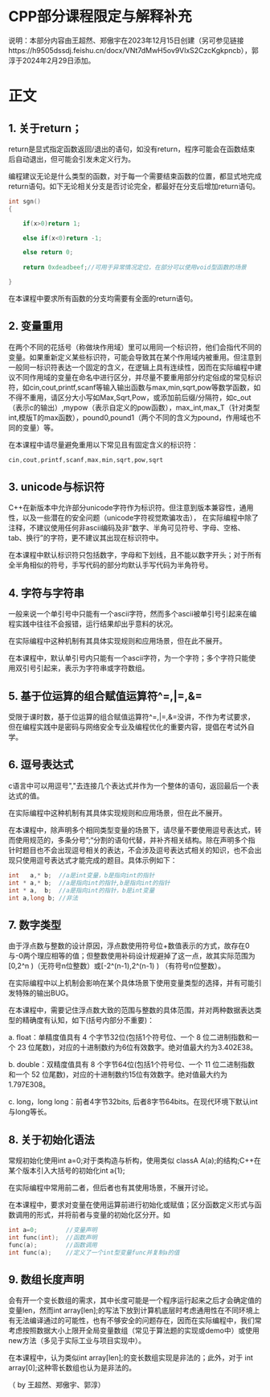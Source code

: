 # CPP部分课程限定与解释补充

说明：本部分内容由王超然、郑傲宇在2023年12月15日创建（另可参见链接https://h9505dssdj.feishu.cn/docx/VNt7dMwH5ov9VlxS2CzcKgkpncb），郭淳于2024年2月29日添加。


# 正文

## 1. 关于return；

return是显式指定函数返回/退出的语句，如没有return，程序可能会在函数结束后自动退出，但可能会引发未定义行为。

编程建议无论是什么类型的函数，对于每一个需要结束函数的位置，都显式地完成return语句。如下无论相关分支是否讨论完全，都最好在分支后增加return语句。


```cpp
int sgn()
{

    if(x>0)return 1;

    else if(x<0)return -1;

    else return 0;
    
    return 0xdeadbeef;//可用于异常情况定位，在部分可以使用void型函数的场景

}
```

在本课程中要求所有函数的分支均需要有全面的return语句。



## 2. 变量重用


在两个不同的花括号（称做块作用域）里可以用同一个标识符，他们会指代不同的变量。如果重新定义某些标识符，可能会导致其在某个作用域内被重用。但注意到一般同一标识符表达一个固定的含义，在逻辑上具有连续性，因而在实际编程中建议不同作用域的变量在命名中进行区分，并尽量不要重用部分约定俗成的常见标识符，如cin,cout,printf,scanf等输入输出函数与max,min,sqrt,pow等数学函数，如不得不重用，请区分大小写如Max,Sqrt,Pow，或添加前后缀/分隔符，如c_out（表示c的输出）,mypow（表示自定义的pow函数），max_int,max_T（针对类型int,模版T的max函数），pound0,pound1（两个不同的含义为pound，作用域也不同的变量）等。


在本课程中请尽量避免重用以下常见且有固定含义的标识符：


```cpp
cin,cout,printf,scanf,max,min,sqrt,pow,sqrt
```


## 3. unicode与标识符


C++在新版本中允许部分unicode字符作为标识符。但注意到版本兼容性，通用性，以及一些潜在的安全问题（unicode字符视觉欺骗攻击），
在实际编程中除了注释，不建议使用任何非ascii编码及非“数字、半角可见符号、字母、空格、tab、换行”的字符，更不建议其出现在标识符中。


在本课程中默认标识符只包括数字，字母和下划线，且不能以数字开头；对于所有全半角相似的符号，手写代码的部分均默认手写代码为半角符号。


## 4. 字符与字符串

一般来说一个单引号中只能有一个ascii字符，然而多个ascii被单引号引起来在编程实践中往往不会报错，运行结果却出乎意料的状况。

在实际编程中这种机制有其具体实现规则和应用场景，但在此不展开。

在本课程中，默认单引号内只能有一个ascii字符，为一个字符；多个字符只能使用双引号引起来，表示为字符串或字符数组。



## 5. 基于位运算的组合赋值运算符^=,|=,&=

受限于课时数，基于位运算的组合赋值运算符^=,|=,&=没讲，不作为考试要求，但在编程实践中是密码与网络安全专业及编程优化的重要内容，提倡在考试外自学。



## 6. 逗号表达式


c语言中可以用逗号","去连接几个表达式并作为一个整体的语句，返回最后一个表达式的值。

在实际编程中这种机制有其具体实现规则和应用场景，但在此不展开。

在本课程中，除声明多个相同类型变量的场景下，请尽量不要使用逗号表达式，转而使用规范的，多条分号”;“分割的语句代替，并补齐相关结构。除在声明多个指针时题目也不会出现逗号相关的表达，不会涉及逗号表达式相关的知识，也不会出现只使用逗号表达式才能完成的题目。具体示例如下：

```cpp
int   a,* b;  //a是int变量，b是指向int的指针
int * a,* b;  //a是指向int的指针,b是指向int的指针
int * a,  b;  //a是指向int的指针，b是int变量
int a,long b; //非法
```



## 7. 数字类型 

由于浮点数与整数的设计原因，浮点数使用符号位+数值表示的方式，故存在0与-0两个理应相等的值；但整数使用补码设计规避掉了这一点，故其实际范围为[0,2^n )（无符号n位整数）或[-2^(n-1),2^(n-1) ) （有符号n位整数）。

在实际编程中以上机制会影响在某个具体场景下使用变量类型的选择，并有可能引发特殊的输出BUG。

在本课程中，需要记住浮点数大致的范围与整数的具体范围，并对两种数据表达类型的精确度有认知，如下(括号内部分不重要)：

a. float：单精度值具有 4 个字节32位(包括1个符号位、一个 8 位二进制指数和一个 23 位尾数)，对应的十进制数约为6位有效数字。绝对值最大约为3.402E38。

b. double：双精度值具有 8 个字节64位(包括1个符号位、一个 11 位二进制指数和一个 52 位尾数)，对应的十进制数约15位有效数字。绝对值最大约为1.797E308。

c. long，long long：前者4字节32bits, 后者8字节64bits。在现代环境下默认int与long等长。



## 8. 关于初始化语法

常规初始化使用int a=0;对于类构造与析构，使用类似 classA A(a);的结构;C++在某个版本引入大括号的初始化int a{1};

在实际编程中常用前二者，但后者也有其使用场景，不展开讨论。 

在本课程中，要求对变量在使用运算前进行初始化或赋值；区分函数定义形式与函数调用的形式，并将前者与变量的初始化区分开。如


```cpp
int a=0;        //变量声明
int func(int);  //函数声明
func(a);        //函数调用
int func(a);    //定义了一个int型变量func并复制a的值
```



## 9. 数组长度声明

会有开一个变长数组的需求，其中长度可能是一个程序运行起来之后才会确定值的变量len，然而int array[len];的写法下放到计算机底层时考虑通用性在不同环境上有无法编译通过的可能性，也有不够安全的问题存在，因而在实际编程中，我们常考虑按照数据大小上限开全局变量数组（常见于算法题的实现或demo中）或使用new方法（多见于实际工业与项目实现中）。


在本课程中，认为类似int array[len];的变长数组实现是非法的；此外，对于 int array[0];这种零长数组也认为是非法的。


（ by 王超然、郑傲宇、郭淳）
